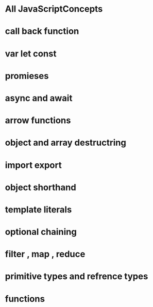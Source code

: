 # All JavaScriptConcepts
# call back function 
# var let const 
# promieses 
# async and await 
# arrow functions 
# object and array destructring 
# import export 
# object shorthand
# template literals
# optional chaining 
# filter , map , reduce
# primitive types and refrence types
# functions 
